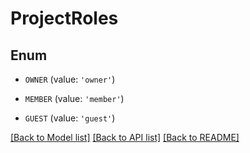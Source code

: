 # ProjectRoles


## Enum

* `OWNER` (value: `'owner'`)

* `MEMBER` (value: `'member'`)

* `GUEST` (value: `'guest'`)

[[Back to Model list]](../README.md#documentation-for-models) [[Back to API list]](../README.md#documentation-for-api-endpoints) [[Back to README]](../README.md)


